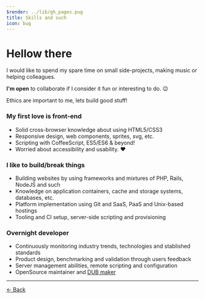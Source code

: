 ```yaml
---
$render: ../lib/gh_pages.pug
title: Skills and such
icon: bug
---
```


# Hellow there

I would like to spend my spare time on small side-projects, making music or helping colleagues.

**I'm open** to collaborate if I consider it fun or interesting to do. :wink:

Ethics are important to me, lets build good stuff!

### My first love is front-end

- Solid cross-browser knowledge about using HTML5/CSS3
- Responsive design, web components, sprites, svg, etc.
- Scripting with CoffeeScript, ES5/ES6 &amp; beyond!
- Worried about accessibility and usability. &hearts;

### I like to build/break things

- Building websites by using frameworks and mixtures of PHP, Rails, NodeJS and such
- Knowledge on application containers, cache and storage systems, databases, etc.
- Platform implementation using Git and SaaS, PaaS and Unix-based hostings
- Tooling and CI setup, server-side scripting and provisioning

### Overnight developer

- Continuously monitoring industry trends, technologies and stablished standards
- Product design, benchmarking and validation through users feedback
- Server management abilities, remote scripting and configuration
- OpenSource maintainer and [DUB maker](https://dubnix.io)

----

[&larr; Back](/)
